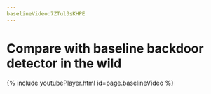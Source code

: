 ```yaml
---
baselineVideo:7ZTul3sKHPE
---
```



# Compare with baseline backdoor detector in the wild

<a name="baselineVideoSec"></a>

{% include youtubePlayer.html id=page.baselineVideo %}


